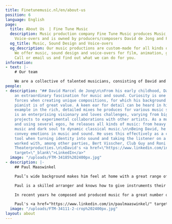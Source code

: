 ```yaml
---
title: Finetunemusic.nl/en/about-us
position: 6
language: English
page:
  title: About Us  | Fine Tune Music
  description: Music production company Fine Tune Music produces Music, Sound and
    Voice-overs and is owned by producers/composers David de Jong and Paul Maaswinkel.
  og_title: Music, Sound Design and Voice-overs
  og_description: Our music productions are custom-made for all kinds of projects.
    We offer music, sound design and voice-overs for film, animation, games and commercials.
    Call or email us and find out what we can do for you.
information:
- text: |-
    # Our team

    We are a collective of talented musicians, consisting of David and Paul, who are both composers and music producers and who work as a team. Diversity is in our DNA, as you can hear from our portfolio. Our team consists of committed professionals. Our job is to create something unique, using our knowledge to comply with your wishes.
people:
- description: "## David Marcel de Jong\n\nFrom his early childhood, David has had
    an extraordinary fascination for music and sound. Curiosity is one of his driving
    forces when creating unique compositions, for which his background as a classical
    pianist is of great value. A keen ear for detail can be heard in his music, for
    example in the rich, detailed mixes he produces for various music styles. \n\nDavid
    is an enterprising visionary and loves challenges, varying from big commercial
    projects to experimental collaborations with other artists. As a musical jack-of-all-trades
    and using several egos, he releases all kinds of music: from heavy electronic
    music and dark soul to dynamic classical music.\n\nBeing David, he knows how to
    convey emotions in music and sound. He uses this effectively as a communication
    tool when turning identity into sound and taking the listener on a journey. David
    worked with, among other parties, Bert Visscher, Club Guy and Roni and Van Engelenburg
    Theaterproducties.\n\nDavid's <a href=\"https://www.linkedin.com/in/finetunemusic/\"
    target=\"_blank\">LinkedIn</a>"
  image: "/uploads/FTM-34185%202400px.jpg"
- description: |-
    ## Paul Maaswinkel

    Paul’s wide background makes him feel at home with a great range of styles. His work as a songwriter and producer varies from writing catchy pop songs to making bold, dirty beats, in which distinct grooves always stand out.

    Paul is a skilled arranger and knows how to give instruments their own space in orchestral cinematic scores, swinging jazz harmonies, as well as in compact song structures. He refined this craft, writing vocal arrangements, which have won him several international awards.

    In recent years he composed and produced music for a great number of theatre plays as in-house composer for Theater Young Ones. Here he developed a keen sense for telling stories through music, in a way that really moves the listener. This is also reflected in Paul’s enthusiastic way of communicating with other artists, both in and outside the studio. Typhoon, Akwasi and The Cool Quest are among the artists he worked with.

    Paul's <a href="https://www.linkedin.com/in/paulmaaswinkel/" target="_blank">LinkedIn</a>
  image: "/uploads/FTM-34111-2-crop%202400px.jpg"
layout: about
---
```


